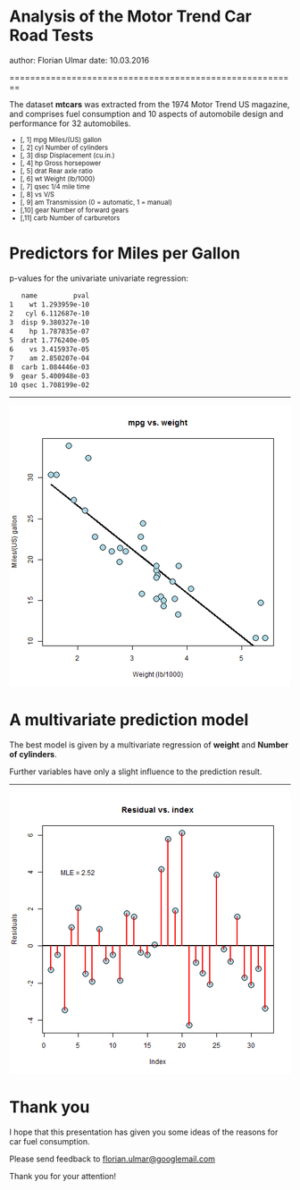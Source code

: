 Analysis of the Motor Trend Car Road Tests
========================================================

author: Florian Ulmar
date: 10.03.2016

========================================================

The dataset **mtcars** was extracted from the 1974 Motor Trend US magazine, and comprises fuel consumption and 10 aspects of automobile design and performance for 32 automobiles.
<small>
* [, 1]	 mpg	 Miles/(US) gallon
* [, 2]	 cyl	 Number of cylinders
* [, 3]	 disp	 Displacement (cu.in.)
* [, 4]	 hp	 Gross horsepower
* [, 5]	 drat	 Rear axle ratio
* [, 6]	 wt	 Weight (lb/1000)
* [, 7]	 qsec	 1/4 mile time
* [, 8]	 vs	 V/S
* [, 9]	 am	 Transmission (0 = automatic, 1 = manual)
* [,10]	 gear	 Number of forward gears
* [,11]	 carb	 Number of carburetors
</small>

Predictors for Miles per Gallon
========================================================

p-values for the univariate univariate regression:


```
   name         pval
1    wt 1.293959e-10
2   cyl 6.112687e-10
3  disp 9.380327e-10
4    hp 1.787835e-07
5  drat 1.776240e-05
6    vs 3.415937e-05
7    am 2.850207e-04
8  carb 1.084446e-03
9  gear 5.400948e-03
10 qsec 1.708199e-02
```

***
![plot of chunk unnamed-chunk-2](Assignment-figure/unnamed-chunk-2-1.png) 

A multivariate prediction model
========================================================

The best model is given by a multivariate regression of **weight** and  **Number of cylinders**.

Further variables have only a slight influence to the prediction result.

***

![plot of chunk unnamed-chunk-3](Assignment-figure/unnamed-chunk-3-1.png) 


Thank you
========================================================

I hope that this presentation has given you some ideas of the reasons for car fuel consumption.

Please send feedback to florian.ulmar@googlemail.com

Thank you for your attention!

